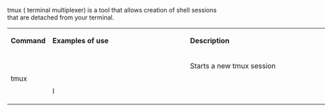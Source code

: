 tmux ( terminal multiplexer) is a tool that allows creation of shell
sessions that are detached from your terminal.

<table style="height: 410px; width: 746px;">
<tbody>
<tr>
<td style="width: 66px;">

**Command**

</td>
<td style="width: 400.317px;">

**Examples of use**

</td>
<td style="width: 416.683px;">

**Description**

</td>
</tr>
<tr>
<td style="width: 66px;" rowspan="2">

tmux

</td>
<td style="width: 400.317px;">

 

</td>
<td style="width: 416.683px;">

Starts a new tmux session 

</td>
</tr>
<tr>
<td style="width: 400.317px;">

l

</td>
<td style="width: 416.683px;">

 

</td>
</tr>
</tbody>
</table>

 
